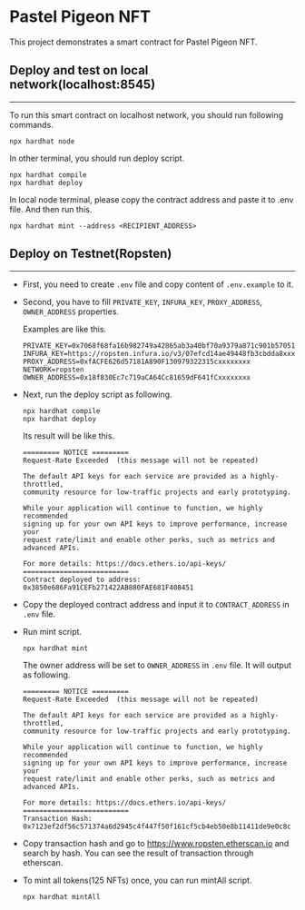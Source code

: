 # Pastel Pigeon NFT

This project demonstrates a smart contract for Pastel Pigeon NFT.

## Deploy and test on local network(localhost:8545)

---

To run this smart contract on localhost network, you should run following commands.

```shell
npx hardhat node
```

In other terminal, you should run deploy script.

```shell
npx hardhat compile
npx hardhat deploy
```

In local node terminal, please copy the contract address and paste it to .env file. And then run this.

```
npx hardhat mint --address <RECIPIENT_ADDRESS>
```

## Deploy on Testnet(Ropsten)

---

- First, you need to create `.env` file and copy content of `.env.example` to it.

- Second, you have to fill `PRIVATE_KEY`, `INFURA_KEY`, `PROXY_ADDRESS`, `OWNER_ADDRESS` properties.

  Examples are like this.

  ```
  PRIVATE_KEY=0x7068f68fa16b982749a42865ab3a40bf70a9379a871c901b57051166xxxxxxxx
  INFURA_KEY=https://ropsten.infura.io/v3/07efcd14ae49448fb3cbdda8xxxxxxxx
  PROXY_ADDRESS=0xfACFE626d57181A890F130979322315cxxxxxxxx
  NETWORK=ropsten
  OWNER_ADDRESS=0x18f830Ec7c719aCA64Cc81659dF641fCxxxxxxxx
  ```

- Next, run the deploy script as following.

  ```shell
  npx hardhat compile
  npx hardhat deploy
  ```

  Its result will be like this.

  ```
  ========= NOTICE =========
  Request-Rate Exceeded  (this message will not be repeated)

  The default API keys for each service are provided as a highly-throttled,
  community resource for low-traffic projects and early prototyping.

  While your application will continue to function, we highly recommended
  signing up for your own API keys to improve performance, increase your
  request rate/limit and enable other perks, such as metrics and advanced APIs.

  For more details: https://docs.ethers.io/api-keys/
  ==========================
  Contract deployed to address: 0x3850e686Fa91CEFb271422AB880FAE681F408451
  ```

- Copy the deployed contract address and input it to `CONTRACT_ADDRESS` in `.env` file.

- Run mint script.

  ```shell
  npx hardhat mint
  ```

  The owner address will be set to `OWNER_ADDRESS` in `.env` file.
  It will output as following.

  ```
  ========= NOTICE =========
  Request-Rate Exceeded  (this message will not be repeated)

  The default API keys for each service are provided as a highly-throttled,
  community resource for low-traffic projects and early prototyping.

  While your application will continue to function, we highly recommended
  signing up for your own API keys to improve performance, increase your
  request rate/limit and enable other perks, such as metrics and advanced APIs.

  For more details: https://docs.ethers.io/api-keys/
  ==========================
  Transaction Hash: 0x7123ef2df56c571374a6d2945c4f447f50f161cf5cb4eb50e8b11411de9e0c8c
  ```

- Copy transaction hash and go to https://www.ropsten.etherscan.io and search by hash.
  You can see the result of transaction through etherscan.

- To mint all tokens(125 NFTs) once, you can run mintAll script.

  ```shell
  npx hardhat mintAll
  ```
